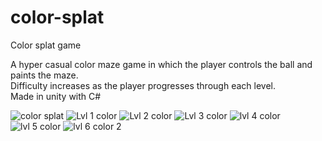 # color-splat
Color splat game 

A hyper casual color maze game in which the player controls the ball and paints the maze. <br />
 Difficulty increases as the player progresses through each level. <br />
Made in unity with C#

![color splat](https://user-images.githubusercontent.com/44425375/189488299-fd6182bd-2c50-4764-9188-2583ffc2ffc9.png)
![Lvl 1 color](https://user-images.githubusercontent.com/44425375/189488307-03f9cd93-9826-4833-8c1b-87f23296734e.png)
![Lvl 2 color](https://user-images.githubusercontent.com/44425375/189488314-6e05d8d2-8135-4097-83a9-34de85e1c5ca.png)
![Lvl 3 color](https://user-images.githubusercontent.com/44425375/189488318-71cbedb6-b91e-40c8-a728-4959dc5c15e3.png)
![lvl 4 color](https://user-images.githubusercontent.com/44425375/189488321-4b386d4d-6243-404a-914b-ddc298d16313.png)
![lvl 5 color](https://user-images.githubusercontent.com/44425375/189488322-c0a8e6f6-8c8a-44f2-ad7d-296d5110fd06.png)
![lvl 6 color 2](https://user-images.githubusercontent.com/44425375/189488324-de0e9874-e149-47e7-b218-14d5c633e417.png)
